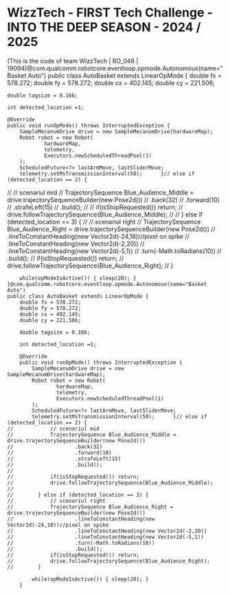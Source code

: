 # WizzTech - FIRST Tech Challenge - INTO THE DEEP SEASON - 2024 / 2025

(This is the code of team WizzTech | RO_048 | 19094)@com.qualcomm.robotcore.eventloop.opmode.Autonomous(name="Basket Auto")
public class AutoBasket extends LinearOpMode {
    double fx = 578.272;
    double fy = 578.272;
    double cx = 402.145;
    double cy = 221.506;

    double tagsize = 0.166;

    int detected_location =1;

    @Override
    public void runOpMode() throws InterruptedException {
        SampleMecanumDrive drive = new SampleMecanumDrive(hardwareMap);
        Robot robot = new Robot(
                hardwareMap,
                telemetry,
                Executors.newScheduledThreadPool(1)
        );
        ScheduledFuture<?> lastArmMove, lastSliderMove;
        telemetry.setMsTransmissionInterval(50);      }// else if (detected_location == 2) {
//            // scenariul mid
//            TrajectorySequence Blue_Audience_Middle = drive.trajectorySequenceBuilder(new Pose2d())
//                    .back(32)
//                    .forward(10)
//                    .strafeLeft(15)
//                    .build();
//
//            if(isStopRequested()) return;
//            drive.followTrajectorySequence(Blue_Audience_Middle);
//
//        } else if (detected_location == 3) {
//            // scenariul right
//            TrajectorySequence Blue_Audience_Right = drive.trajectorySequenceBuilder(new Pose2d())
//                    .lineToConstantHeading(new Vector2d(-24,18))//pixel on spike
//                    .lineToConstantHeading(new Vector2d(-2,20))
//                    .lineToConstantHeading(new Vector2d(-5,1))
//                    .turn(-Math.toRadians(10))
//                    .build();
//            if(isStopRequested()) return;
//            drive.followTrajectorySequence(Blue_Audience_Right);
//        }

        while(opModeIsActive()) { sleep(20); }
    }@com.qualcomm.robotcore.eventloop.opmode.Autonomous(name="Basket Auto")
    public class AutoBasket extends LinearOpMode {
        double fx = 578.272;
        double fy = 578.272;
        double cx = 402.145;
        double cy = 221.506;
    
        double tagsize = 0.166;
    
        int detected_location =1;
    
        @Override
        public void runOpMode() throws InterruptedException {
            SampleMecanumDrive drive = new SampleMecanumDrive(hardwareMap);
            Robot robot = new Robot(
                    hardwareMap,
                    telemetry,
                    Executors.newScheduledThreadPool(1)
            );
            ScheduledFuture<?> lastArmMove, lastSliderMove;
            telemetry.setMsTransmissionInterval(50);      }// else if (detected_location == 2) {
    //            // scenariul mid
    //            TrajectorySequence Blue_Audience_Middle = drive.trajectorySequenceBuilder(new Pose2d())
    //                    .back(32)
    //                    .forward(10)
    //                    .strafeLeft(15)
    //                    .build();
    //
    //            if(isStopRequested()) return;
    //            drive.followTrajectorySequence(Blue_Audience_Middle);
    //
    //        } else if (detected_location == 3) {
    //            // scenariul right
    //            TrajectorySequence Blue_Audience_Right = drive.trajectorySequenceBuilder(new Pose2d())
    //                    .lineToConstantHeading(new Vector2d(-24,18))//pixel on spike
    //                    .lineToConstantHeading(new Vector2d(-2,20))
    //                    .lineToConstantHeading(new Vector2d(-5,1))
    //                    .turn(-Math.toRadians(10))
    //                    .build();
    //            if(isStopRequested()) return;
    //            drive.followTrajectorySequence(Blue_Audience_Right);
    //        }
    
            while(opModeIsActive()) { sleep(20); }
        }